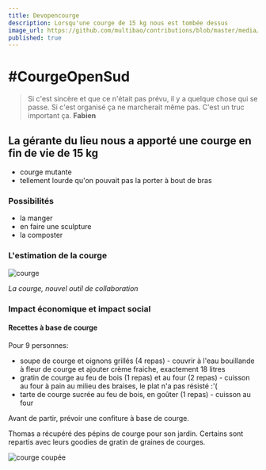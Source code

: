 ```yaml
---
title: Devopencourge
description: Lorsqu'une courge de 15 kg nous est tombée dessus
image_url: https://github.com/multibao/contributions/blob/master/media/devopensud-thecourge.jpg?raw=true
published: true
---
```


# #CourgeOpenSud

> Si c'est sincère et que ce n'était pas prévu, il y a quelque chose qui se passe. Si c'est organisé ça ne marcherait même pas. C'est un truc important ça. **Fabien**

## La gérante du lieu nous a apporté une courge en fin de vie de 15 kg

* courge mutante
* tellement lourde qu'on pouvait pas la porter à bout de bras

### Possibilités

* la manger
* en faire une sculpture
* la composter

### L'estimation de la courge

![courge](https://github.com/multibao/contributions/blob/master/media/devopensud-antoinevernois-courge2-ccbysa.jpg?raw=true)

*La courge, nouvel outil de collaboration*

### Impact économique et impact social 

#### Recettes à base de courge 

Pour 9 personnes:

* soupe de courge et oignons grillés (4 repas) - couvrir à l'eau bouillande à fleur de courge et ajouter crème fraiche, exactement 18 litres
* gratin de courge au feu de bois (1 repas) et au four (2 repas) - cuisson au four à pain au milieu des braises, le plat n'a pas résisté :'(
* tarte de courge sucrée au feu de bois, en goûter (1 repas) - cuisson au four

Avant de partir, prévoir une confiture à base de courge. 

Thomas a récupéré des pépins de courge pour son jardin. 
Certains sont repartis avec leurs goodies de gratin de graines de courges.

![courge coupée](https://github.com/multibao/contributions/blob/master/media/devopensud-antoinevernois-courge-ccbysa.jpg?raw=true)
